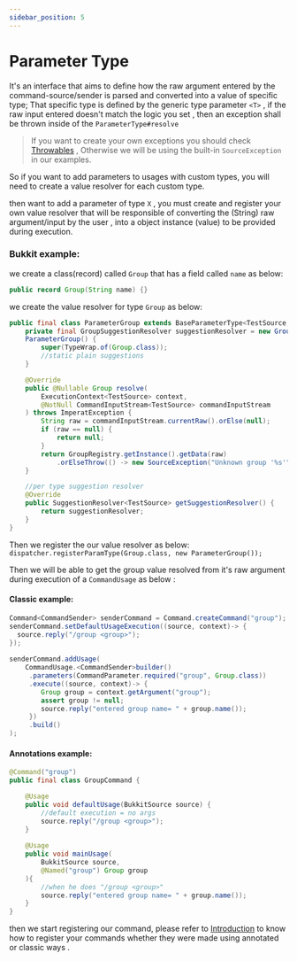 ```yaml
---
sidebar_position: 5
---
```

# Parameter Type

It's an interface that aims to define how the raw argument entered by the command-source/sender
is parsed and converted into a value of specific type; That specific type is defined by the generic type parameter `<T>` , if the raw input entered doesn't match the logic you set , then an exception shall be thrown inside of the `ParameterType#resolve` 

>If you want to create your own exceptions you should check [Throwables](Throwables.md) ,
>Otherwise we will be using the built-in `SourceException` in our examples.

So if you want to add parameters to usages with custom types, you will need to create a value resolver for each custom type.

then want to add a parameter of type `X` , you must create and register your own value  resolver that will be responsible of converting the (String) raw argument/input by the user , into a object instance (value) to be provided during execution.

### Bukkit example: 

we create a class(record) called `Group` that has a field called `name` as below: 
```java
public record Group(String name) {}
```

we create the value resolver for type `Group` as below:
```java
public final class ParameterGroup extends BaseParameterType<TestSource, Group> {
    private final GroupSuggestionResolver suggestionResolver = new GroupSuggestionResolver();
    ParameterGroup() {
        super(TypeWrap.of(Group.class));
        //static plain suggestions
    }

    @Override
    public @Nullable Group resolve(
        ExecutionContext<TestSource> context,
        @NotNull CommandInputStream<TestSource> commandInputStream
    ) throws ImperatException {
        String raw = commandInputStream.currentRaw().orElse(null);
        if (raw == null) {
            return null;
        }
        return GroupRegistry.getInstance().getData(raw)
            .orElseThrow(() -> new SourceException("Unknown group '%s'", raw));
    }

    //per type suggestion resolver
    @Override
    public SuggestionResolver<TestSource> getSuggestionResolver() {
        return suggestionResolver;
    }
}
```

Then we register the our value resolver as below:
`dispatcher.registerParamType(Group.class, new ParameterGroup());`

Then we will be able to get the group value resolved from it's raw argument
during execution of a `CommandUsage` as below : 

#### Classic example:

```java
Command<CommandSender> senderCommand = Command.createCommand("group");  
senderCommand.setDefaultUsageExecution((source, context)-> {  
  source.reply("/group <group>");  
});  
  
senderCommand.addUsage(  
	CommandUsage.<CommandSender>builder()  
	 .parameters(CommandParameter.required("group", Group.class))  
	 .execute((source, context)-> {  
	    Group group = context.getArgument("group");  
	    assert group != null;  
	    source.reply("entered group name= " + group.name());  
	 })
	 .build()
);
```
#### Annotations example:

```java
@Command("group")  
public final class GroupCommand {  

	@Usage  
	public void defaultUsage(BukkitSource source) {  
		//default execution = no args  
		source.reply("/group <group>");  
	}
 
	@Usage  
	public void mainUsage(
		BukkitSource source,
		@Named("group") Group group
	){  
		//when he does "/group <group>"  
		source.reply("entered group name= " + group.name());  
	}
}
```

then we start registering our command, please refer to [Introduction](Introduction.md) to know how to register your commands whether they were made using annotated or classic ways .